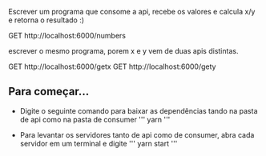 Escrever um programa que consome a api, recebe os valores e calcula x/y e retorna o resultado :)

GET http://localhost:6000/numbers


escrever o mesmo programa, porem x e y vem de duas apis distintas.

GET http://localhost:6000/getx
GET http://localhost:6000/gety

## Para começar...

- Digite o seguinte comando para baixar as dependências tando na pasta de api como na pasta de consumer
'''
yarn
'''

- Para levantar os servidores tanto de api como de consumer, abra cada servidor em um terminal e digite
'''
yarn start
'''